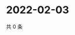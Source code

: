 # 2022-02-03

共 0 条

<!-- BEGIN WEIBO -->
<!-- 最后更新时间 Thu Feb 03 2022 20:22:38 GMT+0800 (China Standard Time) -->

<!-- END WEIBO -->
